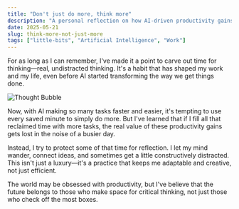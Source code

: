 ```yaml
---
title: "Don't just do more, think more"
description: "A personal reflection on how AI-driven productivity gains should be reinvested in thinking, not just doing."
date: 2025-05-21
slug: think-more-not-just-more
tags: ["little-bits", "Artificial Intelligence", "Work"]
---
```


For as long as I can remember, I've made it a point to carve out time for thinking—real, undistracted thinking. It's a habit that has shaped my work and my life, even before AI started transforming the way we get things done.

![Thought Bubble](/images/thought-bubble.jpg)

Now, with AI making so many tasks faster and easier, it's tempting to use every saved minute to simply do more. But I've learned that if I fill all that reclaimed time with more tasks, the real value of these productivity gains gets lost in the noise of a busier day.

Instead, I try to protect some of that time for reflection. I let my mind wander, connect ideas, and sometimes get a little constructively distracted. This isn't just a luxury—it's a practice that keeps me adaptable and creative, not just efficient.

The world may be obsessed with productivity, but I've believe that the future belongs to those who make space for critical thinking, not just those who check off the most boxes. 